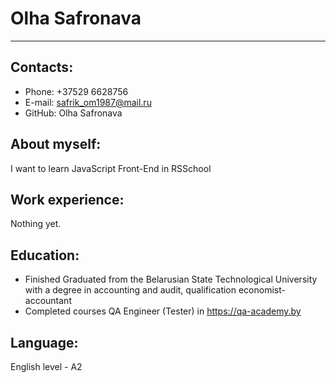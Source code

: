 # Olha Safronava
***********************
## Contacts:
* Phone: +37529 6628756
* E-mail: safrik_om1987@mail.ru
* GitHub: Olha Safronava 
## About myself:
I want to learn JavaScript Front-End in RSSchool
## Work experience:
Nothing yet.
## Education:
* Finished Graduated from the Belarusian State Technological University with a degree in accounting and audit, qualification economist-accountant
* Completed courses QA Engineer (Tester) in https://qa-academy.by
## Language:
English level - A2

